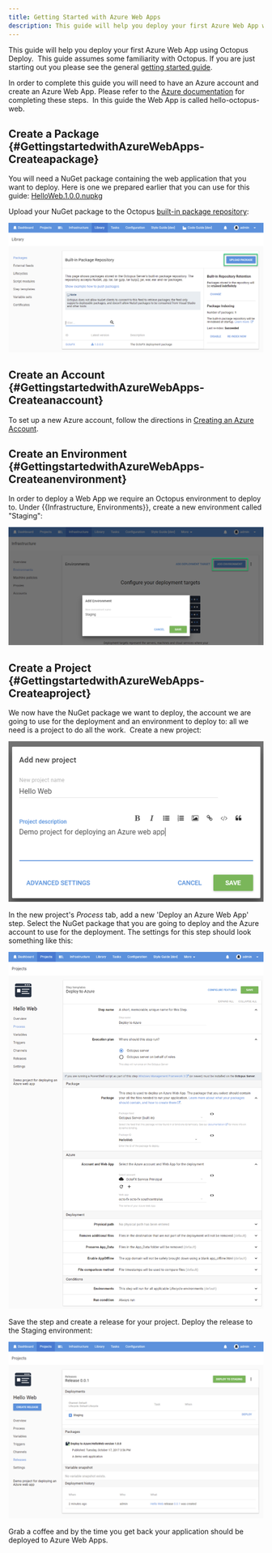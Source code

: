```yaml
---
title: Getting Started with Azure Web Apps
description: This guide will help you deploy your first Azure Web App with Octopus Deploy.
---
```


This guide will help you deploy your first Azure Web App using Octopus Deploy.  This guide assumes some familiarity with Octopus. If you are just starting out you please see the general [getting started guide](/docs/getting-started.md).

In order to complete this guide you will need to have an Azure account and create an Azure Web App. Please refer to the [Azure documentation](https://azure.microsoft.com/en-us/documentation/) for completing these steps.  In this guide the Web App is called hello-octopus-web.

## Create a Package {#GettingstartedwithAzureWebApps-Createapackage}

You will need a NuGet package containing the web application that you want to deploy. Here is one we prepared earlier that you can use for this guide: [HelloWeb.1.0.0.nupkg](https://download.octopusdeploy.com/demo/HelloWeb.1.0.0.nupkg)

Upload your NuGet package to the Octopus [built-in package repository](/docs/packaging-applications/package-repositories/index.md):

![Package feed](package-feed.png "width=500")


## Create an Account {#GettingstartedwithAzureWebApps-Createanaccount}

To set up a new Azure account, follow the directions in [Creating an Azure Account](/docs/infrastructure/azure/creating-an-azure-account/index.md).

## Create an Environment {#GettingstartedwithAzureWebApps-Createanenvironment}

In order to deploy a Web App we require an Octopus environment to deploy to. Under {{Infrastructure, Environments}}, create a new environment called "Staging":

![Create environment](create-env.png "width=500")

## Create a Project {#GettingstartedwithAzureWebApps-Createaproject}

We now have the NuGet package we want to deploy, the account we are going to use for the deployment and an environment to deploy to: all we need is a project to do all the work.  Create a new project:

![Create project](create-project.png "width=500")

In the new project's *Process* tab, add a new 'Deploy an Azure Web App' step. Select the NuGet package that you are going to deploy and the Azure account to use for the deployment. The settings for this step should look something like this:

![Azure Web App Step](web-app-step.png "width=500")

Save the step and create a release for your project. Deploy the release to the Staging environment:

![Deploy Web App](deploy-to-staging.png "width=500")

Grab a coffee and by the time you get back your application should be deployed to Azure Web Apps.
